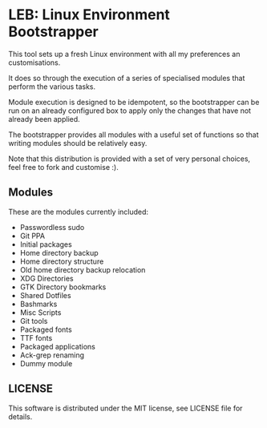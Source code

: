 # LEB: Linux Environment Bootstrapper

This tool sets up a fresh Linux environment with all my preferences an customisations.

It does so through the execution of a series of specialised modules that perform the various tasks.

Module execution is designed to be idempotent, so the bootstrapper can be run on an already configured box to apply only the changes that have not already been applied.

The bootstrapper provides all modules with a useful set of functions so that writing modules should be relatively easy.

Note that this distribution is provided with a set of very personal choices, feel free to fork and customise :).


## Modules

These are the modules currently included:

 * Passwordless sudo
 * Git PPA
 * Initial packages
 * Home directory backup
 * Home directory structure
 * Old home directory backup relocation
 * XDG Directories
 * GTK Directory bookmarks
 * Shared Dotfiles
 * Bashmarks
 * Misc Scripts
 * Git tools
 * Packaged fonts
 * TTF fonts
 * Packaged applications
 * Ack-grep renaming
 * Dummy module


## LICENSE

This software is distributed under the MIT license, see LICENSE file for details.
